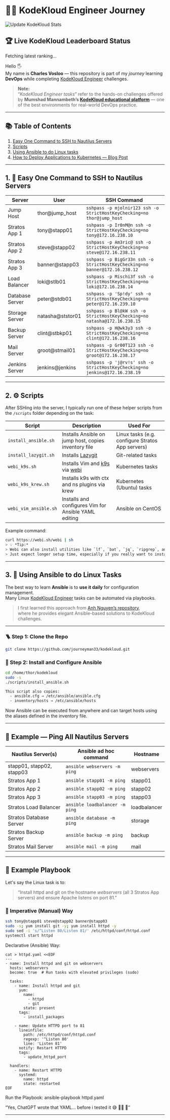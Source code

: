 # 🧑‍💻 KodeKloud Engineer Journey

![Update KodeKloud Stats](https://github.com/journeyman33/kodekloud/actions/workflows/update-kodekloud-stats.yml/badge.svg)

## 🏆 Live KodeKloud Leaderboard Status
<!-- KK_STATS_START -->
Fetching latest ranking...
<!-- KK_STATS_END -->

Hello 🖐️  
My name is **Charles Vosloo** — this repository is part of my *journey* learning **DevOps** while completing [KodeKloud Engineer](https://engineer.kodekloud.com/) challenges.

> **Note:**  
> “*KodeKloud Engineer tasks*” refer to the hands-on challenges offered by **Mumshad Mannambeth’s [KodeKloud educational platform](https://kodekloud.com/)** — one of the best environments for real-world DevOps practice.

---

## 📚 Table of Contents
1. [Easy One Command to SSH to Nautilus Servers](#1-easy-one-command-to-ssh-to-nautilus-servers)
2. [Scripts](#2-scripts)
3. [Using Ansible to do Linux tasks](#3-using-ansible-to-do-linux-tasks)
4. [How to Deploy Applications to Kubernetes — Blog Post](https://journeyman33.github.io/hugo-site/)

---

## 1. 🧩 Easy One Command to SSH to Nautilus Servers

| Server | User | SSH Command |
|--------|------|-------------|
| Jump Host | thor@jump_host | `sshpass -p mjolnir123 ssh -o StrictHostKeyChecking=no thor@jump_host` |
| Stratos App 1 | tony@stapp01 | `sshpass -p Ir0nM@n ssh -o StrictHostKeyChecking=no tony@172.16.238.10` |
| Stratos App 2 | steve@stapp02 | `sshpass -p Am3ric@ ssh -o StrictHostKeyChecking=no steve@172.16.238.11` |
| Stratos App 3 | banner@stapp03 | `sshpass -p BigGr33n ssh -o StrictHostKeyChecking=no banner@172.16.238.12` |
| Load Balancer | loki@stlb01 | `sshpass -p Mischi3f ssh -o StrictHostKeyChecking=no loki@172.16.238.14` |
| Database Server | peter@stdb01 | `sshpass -p 'Sp!dy' ssh -o StrictHostKeyChecking=no peter@172.16.239.10` |
| Storage Server | natasha@ststor01 | `sshpass -p Bl@kW ssh -o StrictHostKeyChecking=no natasha@172.16.238.15` |
| Backup Server | clint@stbkp01 | `sshpass -p H@wk3y3 ssh -o StrictHostKeyChecking=no clint@172.16.238.16` |
| Mail Server | groot@stmail01 | `sshpass -p Gr00T123 ssh -o StrictHostKeyChecking=no groot@172.16.238.17` |
| Jenkins Server | jenkins@jenkins | `sshpass -p 'j@rv!s' ssh -o StrictHostKeyChecking=no jenkins@172.16.238.19` |

---

## 2. ⚙️ Scripts

After SSHing into the server, I typically run one of these helper scripts from the `/scripts` folder depending on the task:

| Script | Description | Used For |
|--------|--------------|----------|
| `install_ansible.sh` | Installs Ansible on jump host, copies inventory file | Linux tasks (e.g. configure Stratos App servers) |
| `install_lazygit.sh` | Installs [Lazygit](https://github.com/jesseduffield/lazygit) | Git-related tasks |
| `webi_k9s.sh` | Installs Vim and [k9s](https://k9scli.io/) via [webi](https://webinstall.dev/webi/) | Kubernetes tasks |
| `webi_k9s_krew.sh` | Installs k9s with ctx and ns plugins via krew | Kubernetes (Ubuntu) tasks |
| `webi_vim_ansible.sh` | Installs and configures Vim for Ansible YAML editing | Ansible on CentOS |

Example command:
```bash
curl https://webi.sh/webi | sh
> 💡 *Tip:*  
> Webi can also install utilities like `lf`, `bat`, `jq`, `ripgrep`, and `zoxide`.  
> Just expect longer setup time, especially if you really want to install brew.
```
---

## 3. 🧠 Using Ansible to do Linux Tasks

The best way to learn **Ansible** is to **use it daily** for configuration management.  
Many Linux [KodeKloud Engineer](https://kodekloud-engineer.com/) tasks can be automated via playbooks.

> I first learned this approach from [Anh Nguyen’s repository](https://github.com/ntheanh201/kodekloud-engineer),  
> where he provides elegant Ansible-based solutions to KodeKloud challenges.

---

### 🪜 Step 1: Clone the Repo
```bash
git clone https://github.com/journeyman33/kodekloud.git
```
### 🧰 Step 2: Install and Configure Ansible
```bash
cd /home/thor/kodekloud
sudo -s
./scripts/install_ansible.sh

This script also copies:
  - ansible.cfg → /etc/ansible/ansible.cfg
  - inventory/hosts → /etc/ansible/hosts
```
Now Ansible can be executed from anywhere and can target hosts using the aliases defined in the inventory file.

---

## 📡 Example — Ping All Nautilus Servers

| Nautilus Server(s) | Ansible ad hoc command | Hostname |
|--------------------|------------------------|-----------|
| stapp01, stapp02, stapp03 | `ansible webservers -m ping` | webservers |
| Stratos App 1 | `ansible stapp01 -m ping` | stapp01 |
| Stratos App 2 | `ansible stapp02 -m ping` | stapp02 |
| Stratos App 3 | `ansible stapp03 -m ping` | stapp03 |
| Stratos Load Balancer | `ansible loadbalancer -m ping` | loadbalancer |
| Stratos Database Server | `ansible database -m ping` | storage |
| Stratos Backup Server | `ansible backup -m ping` | backup |
| Stratos Mail Server | `ansible mail -m ping` | mail |

---

## 🧩 Example Playbook

Let's say the Linux task is to:

> “Install httpd and git on the hostname *webservers* (all 3 Stratos App servers) and ensure Apache listens on port 81.”

### 🧱 Imperative (Manual) Way
```bash
ssh tony@stapp01 steve@stapp02 banner@stapp03
sudo -s; yum install git -y; yum install httpd -y
sudo sed -i 's/^Listen 80/Listen 81/' /etc/httpd/conf/httpd.conf
systemctl start httpd

```
Declarative (Ansible) Way:
```
cat > httpd.yaml <<EOF
---
- name: Install httpd and git on webservers
  hosts: webservers
  become: true  # Run tasks with elevated privileges (sudo)

  tasks:
    - name: Install httpd and git
      yum:
        name:
          - httpd
          - git
        state: present
      tags:
        - install_packages

    - name: Update HTTPD port to 81
      lineinfile:
        path: /etc/httpd/conf/httpd.conf
        regexp: '^Listen 80'
        line: 'Listen 81'
      notify: Restart HTTPD
      tags:
        - update_httpd_port

  handlers:
    - name: Restart HTTPD
      systemd:
        name: httpd
        state: restarted
EOF
```
Run the Playbook:
ansible-playbook httpd.yaml


“Yes, ChatGPT wrote that YAML… before i tested it 😅  🧙‍♂️ 📜”



---

